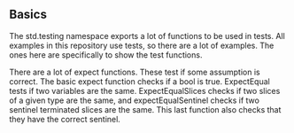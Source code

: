 ## Basics

The std.testing namespace exports a lot of functions to be used in tests. All examples in this
repository use tests, so there are a lot of examples. The ones here are specifically to show
the test functions.

There are a lot of expect functions. These test if some assumption is correct. The basic expect
function checks if a bool is true. ExpectEqual tests if two variables are the same.
ExpectEqualSlices checks if two slices of a given type are the same, and expectEqualSentinel checks
if two sentinel terminated slices are the same. This last function also checks that they have the
correct sentinel.

<!-- MARKDOWN-AUTO-DOCS:START (CODE:src=./basics.zig) -->
<!-- MARKDOWN-AUTO-DOCS:END -->
